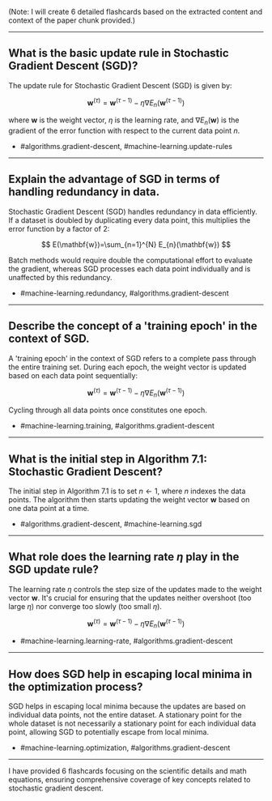 (Note: I will create 6 detailed flashcards based on the extracted content and context of the paper chunk provided.)

---

## What is the basic update rule in Stochastic Gradient Descent (SGD)?

The update rule for Stochastic Gradient Descent (SGD) is given by:

$$
\mathbf{w}^{(\tau)}=\mathbf{w}^{(\tau-1)}-\eta \nabla E_{n}\left(\mathbf{w}^{(\tau-1)}\right)
$$

where $\mathbf{w}$ is the weight vector, $\eta$ is the learning rate, and $\nabla E_{n}\left(\mathbf{w}\right)$ is the gradient of the error function with respect to the current data point $n$.

- #algorithms.gradient-descent, #machine-learning.update-rules

---

## Explain the advantage of SGD in terms of handling redundancy in data.

Stochastic Gradient Descent (SGD) handles redundancy in data efficiently. If a dataset is doubled by duplicating every data point, this multiplies the error function by a factor of 2:

$$
E(\mathbf{w})=\sum_{n=1}^{N} E_{n}(\mathbf{w})
$$

Batch methods would require double the computational effort to evaluate the gradient, whereas SGD processes each data point individually and is unaffected by this redundancy.

- #machine-learning.redundancy, #algorithms.gradient-descent

---

## Describe the concept of a 'training epoch' in the context of SGD.

A 'training epoch' in the context of SGD refers to a complete pass through the entire training set. During each epoch, the weight vector is updated based on each data point sequentially:

$$
\mathbf{w}^{(\tau)}=\mathbf{w}^{(\tau-1)}-\eta \nabla E_{n}\left(\mathbf{w}^{(\tau-1)}\right)
$$

Cycling through all data points once constitutes one epoch.

- #machine-learning.training, #algorithms.gradient-descent

---

## What is the initial step in Algorithm 7.1: Stochastic Gradient Descent?

The initial step in Algorithm 7.1 is to set $n \leftarrow 1$, where $n$ indexes the data points. The algorithm then starts updating the weight vector $\mathbf{w}$ based on one data point at a time.

- #algorithms.gradient-descent, #machine-learning.sgd

---

## What role does the learning rate $\eta$ play in the SGD update rule?

The learning rate $\eta$ controls the step size of the updates made to the weight vector $\mathbf{w}$. It's crucial for ensuring that the updates neither overshoot (too large $\eta$) nor converge too slowly (too small $\eta$).

$$
\mathbf{w}^{(\tau)}=\mathbf{w}^{(\tau-1)}-\eta \nabla E_{n}\left(\mathbf{w}^{(\tau-1)}\right)
$$

- #machine-learning.learning-rate, #algorithms.gradient-descent

---

## How does SGD help in escaping local minima in the optimization process?

SGD helps in escaping local minima because the updates are based on individual data points, not the entire dataset. A stationary point for the whole dataset is not necessarily a stationary point for each individual data point, allowing SGD to potentially escape from local minima.

- #machine-learning.optimization, #algorithms.gradient-descent

---

I have provided 6 flashcards focusing on the scientific details and math equations, ensuring comprehensive coverage of key concepts related to stochastic gradient descent.